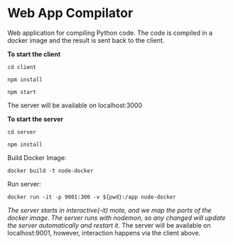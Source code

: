 # Web App Compilator

Web application for compiling Python code. The code is compiled in a docker image and the result is sent back to the client. 


**To start the client**

`cd client`

`npm install`

`npm start`

The server will be available on localhost:3000

**To start the server**

`cd server`

`npm install`

Build Docker Image:

`docker build -t node-docker` 

Run server:

`docker run -it -p 9001:300 -v ${pwd}:/app node-docker`

*The server starts in interactive(-it) mote, and we map the ports of the docker image*. *The server runs with nodemon, so any changed will update the server automatically and restart it.*
The server will be available on localhost:9001, however, interaction happens via the client above. 


